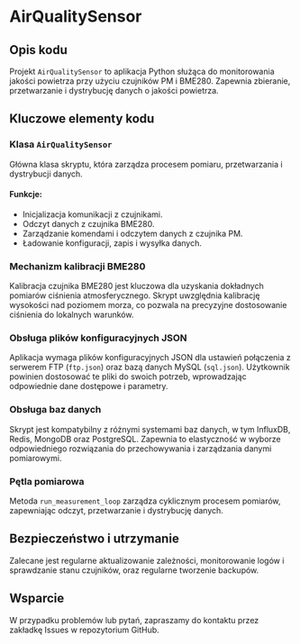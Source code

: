 # AirQualitySensor

## Opis kodu

Projekt `AirQualitySensor` to aplikacja Python służąca do monitorowania jakości powietrza przy użyciu czujników PM i BME280. Zapewnia zbieranie, przetwarzanie i dystrybucję danych o jakości powietrza.

## Kluczowe elementy kodu

### Klasa `AirQualitySensor`

Główna klasa skryptu, która zarządza procesem pomiaru, przetwarzania i dystrybucji danych.

#### Funkcje:
- Inicjalizacja komunikacji z czujnikami.
- Odczyt danych z czujnika BME280.
- Zarządzanie komendami i odczytem danych z czujnika PM.
- Ładowanie konfiguracji, zapis i wysyłka danych.

### Mechanizm kalibracji BME280

Kalibracja czujnika BME280 jest kluczowa dla uzyskania dokładnych pomiarów ciśnienia atmosferycznego. Skrypt uwzględnia kalibrację wysokości nad poziomem morza, co pozwala na precyzyjne dostosowanie ciśnienia do lokalnych warunków.

### Obsługa plików konfiguracyjnych JSON

Aplikacja wymaga plików konfiguracyjnych JSON dla ustawień połączenia z serwerem FTP (`ftp.json`) oraz bazą danych MySQL (`sql.json`). Użytkownik powinien dostosować te pliki do swoich potrzeb, wprowadzając odpowiednie dane dostępowe i parametry.

### Obsługa baz danych

Skrypt jest kompatybilny z różnymi systemami baz danych, w tym InfluxDB, Redis, MongoDB oraz PostgreSQL. Zapewnia to elastyczność w wyborze odpowiedniego rozwiązania do przechowywania i zarządzania danymi pomiarowymi.

### Pętla pomiarowa

Metoda `run_measurement_loop` zarządza cyklicznym procesem pomiarów, zapewniając odczyt, przetwarzanie i dystrybucję danych.

## Bezpieczeństwo i utrzymanie

Zalecane jest regularne aktualizowanie zależności, monitorowanie logów i sprawdzanie stanu czujników, oraz regularne tworzenie backupów.

## Wsparcie

W przypadku problemów lub pytań, zapraszamy do kontaktu przez zakładkę Issues w repozytorium GitHub.
